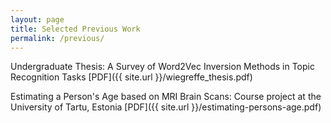 ```yaml
---
layout: page
title: Selected Previous Work
permalink: /previous/
---
```


Undergraduate Thesis: A Survey of Word2Vec Inversion Methods in Topic Recognition Tasks 
[PDF]({{ site.url }}/wiegreffe_thesis.pdf)

Estimating a Person's Age based on MRI Brain Scans: Course project at the University of Tartu, Estonia
[PDF]({{ site.url }}/estimating-persons-age.pdf)
